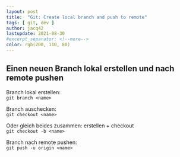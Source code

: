 ```yaml
---
layout: post
title:  "Git: Create local branch and push to remote"
tags: [ git, dev ]
author: jacq42
lastupdate: 2021-08-30
#excerpt_separator: <!--more-->
color: rgb(200, 110, 80)
---
```


## Einen neuen Branch lokal erstellen und nach remote pushen

Branch lokal erstellen:\
`git branch <name>`

Branch auschecken:\
`git checkout <name>`

Oder gleich beides zusammen: erstellen + checkout\
`git checkout -b <name>`

Branch nach remote pushen:\
`git push -u origin <name>`